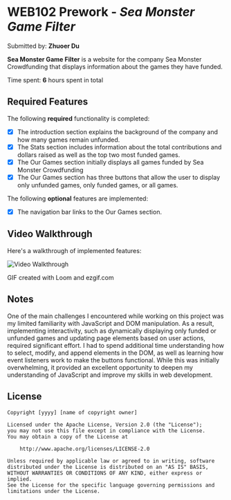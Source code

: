 # WEB102 Prework - *Sea Monster Game Filter*

Submitted by: **Zhuoer Du**

**Sea Monster Game Filter** is a website for the company Sea Monster Crowdfunding that displays information about the games they have funded.

Time spent: **6** hours spent in total

## Required Features

The following **required** functionality is completed:

* [x] The introduction section explains the background of the company and how many games remain unfunded.
* [x] The Stats section includes information about the total contributions and dollars raised as well as the top two most funded games.
* [x] The Our Games section initially displays all games funded by Sea Monster Crowdfunding
* [x] The Our Games section has three buttons that allow the user to display only unfunded games, only funded games, or all games.

The following **optional** features are implemented:

* [x] The navigation bar links to the Our Games section. 

## Video Walkthrough

Here's a walkthrough of implemented features:  

<img src="assets/walkthrough.gif" title='Video Walkthrough' width='' alt='Video Walkthrough' />

<!-- Replace this with whatever GIF tool you used! -->
GIF created with Loom and ezgif.com  
<!-- Recommended tools:
[Kap](https://getkap.co/) for macOS
[ScreenToGif](https://www.screentogif.com/) for Windows
[peek](https://github.com/phw/peek) for Linux. -->

## Notes

One of the main challenges I encountered while working on this project was my limited familiarity with JavaScript and DOM manipulation. As a result, implementing interactivity, such as dynamically displaying only funded or unfunded games and updating page elements based on user actions, required significant effort. I had to spend additional time understanding how to select, modify, and append elements in the DOM, as well as learning how event listeners work to make the buttons functional. While this was initially overwhelming, it provided an excellent opportunity to deepen my understanding of JavaScript and improve my skills in web development.

## License

    Copyright [yyyy] [name of copyright owner]

    Licensed under the Apache License, Version 2.0 (the "License");
    you may not use this file except in compliance with the License.
    You may obtain a copy of the License at

        http://www.apache.org/licenses/LICENSE-2.0

    Unless required by applicable law or agreed to in writing, software
    distributed under the License is distributed on an "AS IS" BASIS,
    WITHOUT WARRANTIES OR CONDITIONS OF ANY KIND, either express or implied.
    See the License for the specific language governing permissions and
    limitations under the License.
